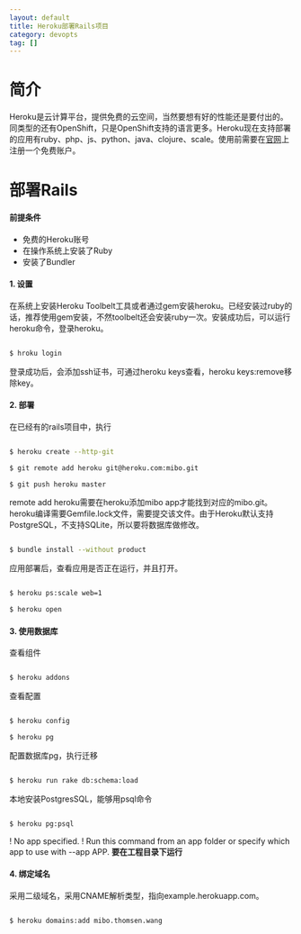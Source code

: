 ```yaml
---
layout: default
title: Heroku部署Rails项目
category: devopts
tag: []
---
```


简介
===

Heroku是云计算平台，提供免费的云空间，当然要想有好的性能还是要付出的。同类型的还有OpenShift，只是OpenShift支持的语言更多。Heroku现在支持部署的应用有ruby、php、js、python、java、clojure、scale。使用前需要在[官网](http://signup.heroku.com)上注册一个免费账户。



部署Rails
===

#### 前提条件 ####
* 免费的Heroku账号
* 在操作系统上安装了Ruby
* 安装了Bundler

#### 1. 设置 ###

在系统上安装Heroku Toolbelt工具或者通过gem安装heroku。已经安装过ruby的话，推荐使用gem安装，不然toolbelt还会安装ruby一次。安装成功后，可以运行heroku命令，登录heroku。

```sh

$ hroku login

```

登录成功后，会添加ssh证书，可通过heroku keys查看，heroku keys:remove移除key。

#### 2. 部署 ####

在已经有的rails项目中，执行

```sh

$ heroku create --http-git

$ git remote add heroku git@heroku.com:mibo.git

$ git push heroku master

```

remote add heroku需要在heroku添加mibo app才能找到对应的mibo.git。heroku编译需要Gemfile.lock文件，需要提交该文件。由于Heroku默认支持PostgreSQL，不支持SQLite，所以要将数据库做修改。

``` sh

$ bundle install --without product

``` 

应用部署后，查看应用是否正在运行，并且打开。

``` sh

$ heroku ps:scale web=1

$ heroku open

```

#### 3. 使用数据库 ####

查看组件

``` sh

$ heroku addons

```

查看配置

``` sh

$ heroku config

$ heroku pg

```

配置数据库pg，执行迁移

``` sh

$ heroku run rake db:schema:load

```

本地安装PostgresSQL，能够用psql命令

``` sh

$ heroku pg:psql

```

 !    No app specified.
 !    Run this command from an app folder or specify which app to use with --app
 APP.
__要在工程目录下运行__


#### 4. 绑定域名 ###

采用二级域名，采用CNAME解析类型，指向example.herokuapp.com。

``` sh

$ heroku domains:add mibo.thomsen.wang

```

